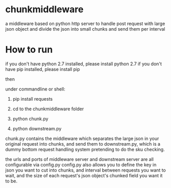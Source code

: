 # chunkmiddleware
a middleware based on python http server to handle post request with large json object and divide the json into small chunks and send them per interval


# How to run
if you don't have python 2.7 installed, please install python 2.7
if you don't have pip installed, please install pip

then

under commandline or shell:
  1. pip install requests
  
  2. cd to the chunkmiddleware folder
  
  3. python chunk.py
  
  4. python downstream.py

chunk.py contains the middleware which separates the large json in your original request into chunks, and send them to downstream.py, which is a dummy bottom request handling system pretending to do the sku checking.

the urls and ports of middleware server and downstream server are all configurable via config.py
config.py also allows you to define the key in json you want to cut into chunks, and interval between requests you want to wait, and the size of each request's json object's chunked field you want it to be.

